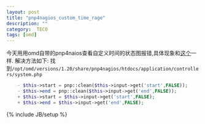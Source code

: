 ```yaml
---
layout: post
title: "pnp4nagios_custom_time_rage"
description: ""
category:  TECO
tags: [omd]
---
```


今天用用omd自带的pnp4naios查看自定义时间的状态图报错,具体现象和[这个](https://github.com/lingej/pnp4nagios/issues/82)一样.
解决方法如下:
找到`/opt/omd/versions/1.20/share/pnp4nagios/htdocs/application/controllers/system.php`


```php
    - $this->start = pnp::clean($this->input->get('start',FALSE));
    - $this->end = pnp::clean($this->input->get('end',FALSE));
    + $this->start = $this->input->get('start',FALSE);
    + $this->end = $this->input->get('end',FALSE);
```


{% include JB/setup %}
